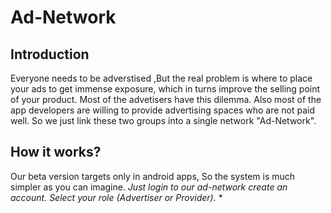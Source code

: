 # Ad-Network
## Introduction
Everyone needs to be adverstised ,But the real problem is where to place your ads to get immense exposure, which in turns improve the selling point of your product. Most of the advetisers have this dilemma. Also most of the app developers are willing to provide advertising spaces who are not paid well. So we just link these two groups into a single network "Ad-Network".

## How it works?
Our beta version targets only in android apps, So the system is much simpler as you can imagine.
   *Just login to our ad-network create an account.*
   *Select your role (Advertiser or Provider).*
   *
